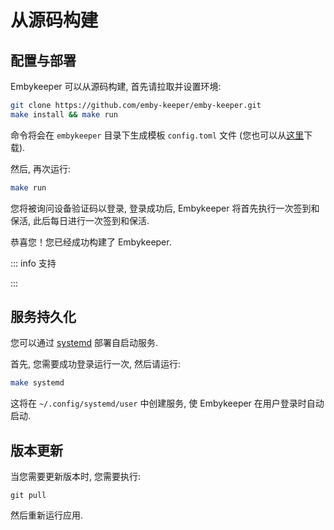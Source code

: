 # 从源码构建

## 配置与部署

Embykeeper 可以从源码构建, 首先请拉取并设置环境:

```bash
git clone https://github.com/emby-keeper/emby-keeper.git
make install && make run
```

命令将会在 `embykeeper` 目录下生成模板 `config.toml` 文件 (您也可以从[这里](https://github.com/emby-keeper/emby-keeper/blob/main/config.example.toml)下载).

<!--@include: ./_简要配置.md-->

然后, 再次运行:

```bash
make run
```

您将被询问设备验证码以登录, 登录成功后, Embykeeper 将首先执行一次签到和保活, 此后每日进行一次签到和保活.

恭喜您！您已经成功构建了 Embykeeper.

::: info 支持

<!--@include: ./_支持.md-->

:::

## 服务持久化

您可以通过 [systemd](https://www.ruanyifeng.com/blog/2016/03/systemd-tutorial-commands.html) 部署自启动服务.

首先, 您需要成功登录运行一次, 然后请运行:

```bash
make systemd
```

这将在 `~/.config/systemd/user` 中创建服务, 使 Embykeeper 在用户登录时自动启动.

## 版本更新

当您需要更新版本时, 您需要执行:

```
git pull
```

然后重新运行应用.
